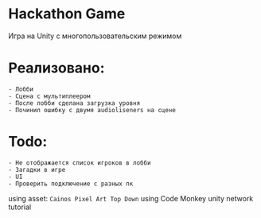 # Hackathon Game

Игра на Unity с многопользовательским режимом

# Реализовано:
    - Лобби
    - Сцена с мультиплеером
    - После лобби сделана загрузка уровня
    - Починил ошибку с двумя audioliseners на сцене

# Todo:
    - Не отображается список игроков в лобби
    - Загадки в игре
    - UI
    - Проверить подключение с разных пк

using asset: `Cainos Pixel Art Top Down`
using Code Monkey unity network tutorial
